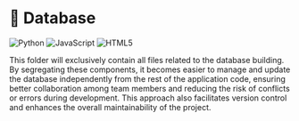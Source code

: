# :floppy_disk: Database
![Python](https://img.shields.io/badge/python-3670A0?style=for-the-badge&logo=python&logoColor=ffdd54) ![JavaScript](https://img.shields.io/badge/javascript-%23323330.svg?style=for-the-badge&logo=javascript&logoColor=%23F7DF1E) ![HTML5](https://img.shields.io/badge/html5-%23E34F26.svg?style=for-the-badge&logo=html5&logoColor=white)

This folder will exclusively contain all files related to the database building. 
By segregating these components, it becomes easier to manage 
and update the database independently from the rest of the application code, ensuring better collaboration among team 
members and reducing the risk of conflicts or errors during development. This approach also facilitates version control 
and enhances the overall maintainability of the project.
